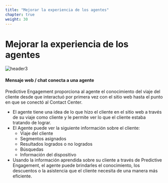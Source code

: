 ```yaml
---
title: "Mejorar la experiencia de los agentes"
chapter: true
weight: 30
---
```


# Mejorar la experiencia de los agentes
![header3](/images/header3.png)
#### Mensaje web / chat conecta a una agente
Predictive Engagement proporciona al agente el conocimiento del viaje del cliente desde que interactuó por primera vez con el sitio web hasta el punto en que se conectó al Contact Center.
  - El agente tiene una idea de lo que hizo el cliente en el sitio web a través de su viaje como cliente y le permite ver lo que el cliente estaba tratando de lograr.
- El Agente puede ver la siguiente información sobre el cliente:
     - Viaje del cliente
     - Segmentos asignados
     - Resultados logrados o no logrados
     - Búsquedas
     - Información del dispositivo
- Usando la información aprendida sobre su cliente a través de Predictive Engagement, el agente puede brindarles el conocimiento, los descuentos o la asistencia que el cliente necesita de una manera más eficiente.